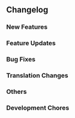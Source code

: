 [//]: # (The changelog will be added into CHANGELOG.md file automatically by fast-forward workflow.)

[//]: # (Please delete unrelevant changelog sections.)

## Changelog

### New Features

### Feature Updates

### Bug Fixes

### Translation Changes

### Others

[//]: # (The `Development Chores` section won't be included as release notes, it's recorded for developers only.)

### Development Chores

[//]: # (## Keep Writting If You Have Anything Else To Say)